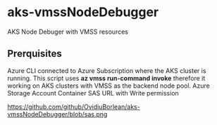 # aks-vmssNodeDebugger
AKS Node Debuger with VMSS resources

## Prerquisites

Azure CLI connected to Azure Subscription where the AKS cluster is running. This script uses **az vmss run-command invoke** therefore it working on AKS clusters with VMSS as the backend node pool. 
Azure Storage Account Container SAS URL with Write permission

https://github.com/github/OvidiuBorlean/aks-vmssNodeDebugger/blob/sas.png


